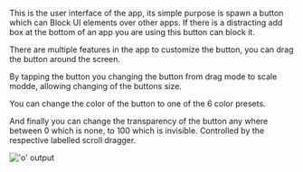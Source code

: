 This is the user interface of the app, its simple purpose is spawn a button which can Block UI elements over other apps. If there is a distracting add box at the bottom of an app you are using this button can block it.

There are multiple features in the app to customize the button, you can drag the button around the screen. 

By tapping the button you changing the button from drag mode to scale modde, allowing changing of the buttons size.

You can change the color of the button to one of the 6 color presets.

And finally you can change the transparency of the button any where between 0 which is none, to 100 which is invisible. Controlled by the respective labelled scroll dragger.

!['o' output](https://i.imgur.com/n8vB7kj.png)


